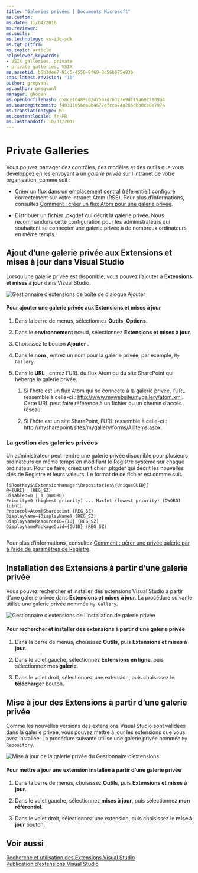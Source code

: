 ```yaml
---
title: "Galeries privées | Documents Microsoft"
ms.custom: 
ms.date: 11/04/2016
ms.reviewer: 
ms.suite: 
ms.technology: vs-ide-sdk
ms.tgt_pltfrm: 
ms.topic: article
helpviewer_keywords:
- VSIX galleries, private
- private galleries, VSIX
ms.assetid: b6b3dee7-91c5-4556-9f69-0d56b675e83b
caps.latest.revision: "10"
author: gregvanl
ms.author: gregvanl
manager: ghogen
ms.openlocfilehash: c58ce16489c02475a7d76327e9df19a6022109a4
ms.sourcegitcommit: f40311056ea0b4677efcca74a285dbb0ce0e7974
ms.translationtype: MT
ms.contentlocale: fr-FR
ms.lasthandoff: 10/31/2017
---
```

# <a name="private-galleries"></a>Private Galleries
Vous pouvez partager des contrôles, des modèles et des outils que vous développez en les envoyant à un *galerie privée* sur l’intranet de votre organisation, comme suit :  
  
-   Créer un flux dans un emplacement central (référentiel) configuré correctement sur votre intranet Atom (RSS). Pour plus d’informations, consultez [Comment : créer un flux Atom pour une galerie privée](../extensibility/how-to-create-an-atom-feed-for-a-private-gallery.md).  
  
-   Distribuer un fichier .pkgdef qui décrit la galerie privée. Nous recommandons cette configuration pour les administrateurs qui souhaitent se connecter une galerie privée à de nombreux ordinateurs en même temps.  
  
## <a name="adding-a-private-gallery-to-extensions-and-updates-in-visual-studio"></a>Ajout d’une galerie privée aux Extensions et mises à jour dans Visual Studio  
 Lorsqu’une galerie privée est disponible, vous pouvez l’ajouter à **Extensions et mises à jour** dans Visual Studio.  
  
 ![Gestionnaire d’extensions de boîte de dialogue Ajouter](../extensibility/media/em_adddialog.png "EM_AddDialog")  
  
#### <a name="to-add-a-private-gallery-to-extensions-and-updates"></a>Pour ajouter une galerie privée aux Extensions et mises à jour  
  
1.  Dans la barre de menus, sélectionnez **Outils**, **Options**.  
  
2.  Dans le **environnement** nœud, sélectionnez **Extensions et mises à jour**.  
  
3.  Choisissez le bouton **Ajouter** .  
  
4.  Dans le **nom** , entrez un nom pour la galerie privée, par exemple, `My Gallery`.  
  
5.  Dans le **URL** , entrez l’URL du flux Atom ou du site SharePoint qui héberge la galerie privée.  
  
    1.  Si l’hôte est un flux Atom qui se connecte à la galerie privée, l’URL ressemble à celle-ci : http://www.mywebsite/mygallery/atom.xml.  Cette URL peut faire référence à un fichier ou un chemin d’accès réseau.  
  
    2.  Si l’hôte est un site SharePoint, l’URL ressemble à celle-ci : http://mysharepoint/sites/mygallery/forms/AllItems.aspx.  
  
### <a name="managing-private-galleries"></a>La gestion des galeries privées  
 Un administrateur peut rendre une galerie privée disponible pour plusieurs ordinateurs en même temps en modifiant le Registre système sur chaque ordinateur. Pour ce faire, créez un fichier .pkgdef qui décrit les nouvelles clés de Registre et leurs valeurs.  Le format de ce fichier est comme suit.  
  
```  
[$RootKey$\ExtensionManager\Repositories\{UniqueGUID}]  
@={URI}  (REG_SZ)  
Disabled=0 | 1 (DWORD)  
Priority=0 (highest priority) ... MaxInt (lowest priority) (DWORD) (uint)  
Protocol=Atom|Sharepoint (REG_SZ)  
DisplayName={DisplayName} (REG_SZ)  
DisplayNameResourceID={ID} (REG_SZ)  
DisplayNamePackageGuid={GUID} (REG_SZ)  
  
```  
  
 Pour plus d’informations, consultez [Comment : gérer une privée galerie par à l’aide de paramètres de Registre](../extensibility/how-to-manage-a-private-gallery-by-using-registry-settings.md).  
  
## <a name="installing-extensions-from-a-private-gallery"></a>Installation des Extensions à partir d’une galerie privée  
 Vous pouvez rechercher et installer des extensions Visual Studio à partir d’une galerie privée dans **Extensions et mises à jour**. La procédure suivante utilise une galerie privée nommée `My Gallery`.  
  
 ![Gestionnaire d’extensions de l’installation de galerie privée](../extensibility/media/em_.png "EM_")  
  
#### <a name="to-search-for-and-install-extensions-from-a-private-gallery"></a>Pour rechercher et installer des extensions à partir d’une galerie privée  
  
1.  Dans la barre de menus, choisissez **Outils**, puis **Extensions et mises à jour**.  
  
2.  Dans le volet gauche, sélectionnez **Extensions en ligne**, puis sélectionnez **mes galerie**.  
  
3.  Dans le volet droit, sélectionnez une extension, puis choisissez le **télécharger** bouton.  
  
## <a name="updating-extensions-from-a-private-gallery"></a>Mise à jour des Extensions à partir d’une galerie privée  
 Comme les nouvelles versions des extensions Visual Studio sont validées dans la galerie privée, vous pouvez mettre à jour les extensions que vous avez installée. La procédure suivante utilise une galerie privée nommée `My Repository`.  
  
 ![Mise à jour de la galerie privée du Gestionnaire d’extensions](../extensibility/media/em_update.png "EM_Update")  
  
#### <a name="to-update-an-installed-extension-from-a-private-gallery"></a>Pour mettre à jour une extension installée à partir d’une galerie privée  
  
1.  Dans la barre de menus, choisissez **Outils**, puis **Extensions et mises à jour**.  
  
2.  Dans le volet gauche, sélectionnez **mises à jour**, puis sélectionnez **mon référentiel**.  
  
3.  Dans le volet droit, sélectionnez une extension, puis choisissez le **mise à jour** bouton.  
  
## <a name="see-also"></a>Voir aussi  
 [Recherche et utilisation des Extensions Visual Studio](../ide/finding-and-using-visual-studio-extensions.md)   
 [Publication d’extensions Visual Studio](../extensibility/shipping-visual-studio-extensions.md)